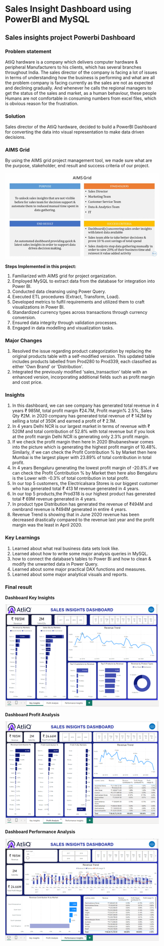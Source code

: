 <h1>Sales Insight Dashboard using PowerBI and MySQL</h1>

<h2>Sales insights project Powerbi Dashboard</h2>

<h3>Problem statement</h3>

AtliQ hardware is a company which delivers computer hardware & peripheral Manufacturers to his clients, which has several branches throughout India. The sales director of the company is facing a lot of issues in terms of understanding how the business is performing and what are all the problem company is facing currently as the sales are not as expected and declining gradually. And whenever he calls the regional managers to get the status of the sales and market, as a human behaviour, these people Humans are not comfortable in consuming numbers from excel files, which is obvious reason for the frustration.

<h3>Solution</h3>

Sales director of the AtliQ hardware, decided to build a PowerBI Dashboard for converting the data into visual representation to make data driven decisions.

<h3>AIMS Grid</h3>

By using the AIMS grid project management tool, we made sure what are the purpose, stakeholder, end result and success criteria of our project.

<img src="https://github.com/priyannkakollekar/POWER-BI-Projects/blob/main/Atliq-Sales-Insights/screenshots/AIMS-grid-sales-insights.jpg" />

<b>Steps Implemented in this project:</b>

1.	Familiarized with AIMS grid for project organization.
2.	Employed MySQL to extract data from the database for integration into Power BI.
3.	Conducted data cleansing using Power Query.
4.	Executed ETL procedures (Extract, Transform, Load).
5.	Developed metrics to fulfil requirements and utilized them to craft visualizations in Power BI.
6.	Standardized currency types across transactions through currency conversion.
7.	Ensured data integrity through validation processes.
8.	Engaged in data modelling and visualization tasks.

<h3>Major Changes</h3>

1.	Resolved the issue regarding product categorization by replacing the original products table with a self-modified version. This updated table includes products labelled from Prod280 to Prod339, each classified as either 'Own Brand' or 'Distribution'.
2.	Integrated the previously modified 'sales_transaction' table with an enhanced version, incorporating additional fields such as profit margin and cost price.

<h3>Insights</h3>

1.	In this dashboard, we can see company has generated total revenue in 4 years ₹ 985M, total profit margin ₹24.7M, Profit margin% 2.5%, Sales Qty ₹2M. in 2020 company has generated total revenue of ₹ 142M by selling a total of 350K and earned a profit of ₹ 2.1M.
2.	In 4 years Delhi NCR is our largest market in terms of revenue with ₹ 520M and total contribution of 52.8% with total revenue but if you look at the profit margin Delhi NCR is generating only 2.3% profit margin.
3.	If we check the profit margin then here In 2020 Bhubaneshwar comes into the picture which is generating the highest profit margin of 10.48%. Similarly, if we can check the Profit Contribution % by Market then here Mumbai is the largest player with 23.89% of total contribution in total profit.
4.	In 4 years Bengaluru generating the lowest profit margin of -20.8%.if we can check the Profit Contribution % by Market then here also Bengaluru is the Lower with -0.3% of total contribution in total profit.
5.	In our top 5 customers, the Electricalsara Stores is our biggest customer who has generated total ₹ 413 M revenue generated in 4 years.
6.	In our top 5 products,the Prod318 is our highest product has generated total ₹ 69M revenue generated in 4 years.
7.	In product type Distribution has generated the revenue of ₹494M and ownbrand revenue is ₹494M generated in entire 4 years.
8.	Revenue Trend is showing that in June 2020 revenue has been decreased drastically compared to the revenue last year and the profit margin was the least in April 2020.

<h3>Key Learnings</h3>

1.	Learned about what real business data sets look like.
2.	Learned about how to write some major analysis queries in MySQL.
3.	how to connect the database’s tables to Power Bi and how to clean & modify the unwanted data in Power Query.
4.	Learned about some major practical DAX functions and measures.
5.	Learned about some major analytical visuals and reports.

<h3>Final result</h3>

<b>Dashboard Key Insights</b>

<img src="https://github.com/priyannkakollekar/POWER-BI-Projects/blob/main/Atliq-Sales-Insights/screenshots/key-insights.png" />

<b>Dashboard Profit Analysis</b>

<img src="https://github.com/priyannkakollekar/POWER-BI-Projects/blob/main/Atliq-Sales-Insights/screenshots/profit-analysis.png" />

<b>Dashboard Performance Analysis</b>

<img src="https://github.com/priyannkakollekar/POWER-BI-Projects/blob/main/Atliq-Sales-Insights/screenshots/performance-analysis.png" />





